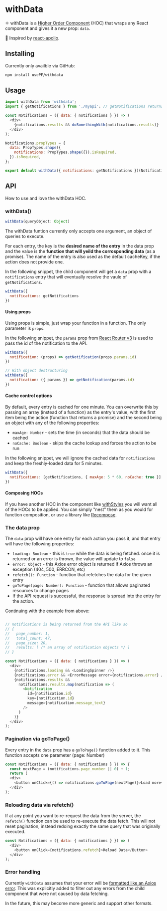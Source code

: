 # withData

⚛️ withData is a [Higher Order Component](https://reactjs.org/docs/higher-order-components.html) (HOC) that wraps any React component and gives it a new prop: `data`.

🚀 Inspired by [react-apollo](http://dev.apollodata.com/react/queries.html).

## Installing

Currently only availble via GitHub:

```sh
npm install usePF/withdata
```

## Usage

```js
import withData from 'withdata';
import { getNotifications } from './myapi'; // getNotifications returns a promise

const Notifications = ({ data: { notifications } }) => (
  <div>
    {notifications.results && doSomethingWith(notifications.results)}
  </div>
);

Notifications.propTypes = {
  data: PropTypes.shape({
    notifications: PropTypes.shape({}).isRequired,
  }).isRequired,
};

export default withData({ notifications: getNotifications })(Notifications);
```

## API

How to use and love the withData HOC.

### withData()

```js
withData(queryObject: Object)
```

The withData funtion currently only accepts one argument, an object of queries to execute.

For each entry, the key is the **desired name of the entry** in the data prop and the value is the **function that will yeild the corrosponding data** (as a promise). The name of the entry is also used as the default cacheKey, if the action does not provide one.

In the following snippet, the child component will get a `data` prop with a `notifications` entry that will eventually resolve the vaule of `getNotifications`.

```js
withData({
  notifications: getNotifications
})
```

#### Using props

Using props is simple, just wrap your function in a function. The only parameter is `props`.

In the following snippet, the `params` prop from [React Router v3](https://github.com/ReactTraining/react-router/tree/v3/docs) is used to pass the id of the notification to the API.

```js
withData({
  notification: (props) => getNotification(props.params.id)
})

// With object destructuring
withData({
  notification: ({ params }) => getNotification(params.id)
})
```

#### Cache control options

By default, every entry is cached for one minute. You can overwrite this by passing an array (instead of a function) as the entry's value, with the first item being the action (function that returns a promise) and the second being an object with any of the following properties:

- `maxAge: Number` - sets the time (in seconds) that the data should be cached
- `noCache: Boolean` - skips the cache lookup and forces the action to be run

In the following snippet, we will ignore the cached data for `notifications` and keep the freshly-loaded data for 5 minutes.

```js
withData({
  notifications: [getNotifications, { maxAge: 5 * 60, noCache: true }]
})
```

#### Composing HOCs

If you have another HOC in the component like [withStyles](https://material-ui-next.com/customization/css-in-js/#api) you will want all of the HOCs to be applied. You can simply "nest" them as you would for function composition, or use a library like [Recompose](https://github.com/acdlite/recompose).

### The data prop

The `data` prop will have one entry for each action you pass it, and that entry will have the following properties:

- `loading: Boolean` - this is `true` while the data is being fetched. once it is returned or an error is thrown, the value will update to `false`
- `error: Object` - this Axios error object is returned if Axios throws an exception (404, 500, ERRCON, etc)
- `refetch(): Function` - function that refetches the data for the given entry
- `goToPage(page: Number): Function` - function that allows paginated resources to change pages
- If the API request is successful, the response is spread into the entry for the action.

Continuing with the example from above:

```js

// notifications is being returned from the API like so
// {
//   page_number: 1,
//   total_count: 47,
//   page_size: 20,
//   results: [ /* an array of notification objects */ ]
// }

const Notifications = ({ data: { notifications } }) => (
  <div>
    {notifications.loading && <LoadingSpinner />}
    {notifications.error && <ErrorMessage error={notifications.error} />}
    {notifications.results && 
      notifications.results.map(notification => (
        <Notification
          id={notification.id}
          key={notification.id}
          message={notification.message_text}
        />
      )
    )}
  </div>
);
```

### Pagination via goToPage()

Every entry in the `data` prop has a `goToPage()` function added to it. This function accepts one parameter (page: Number)

```js
const Notifications = ({ data: { notifications } }) => {
  const nextPage = (notifications.page_number || 0) + 1;
  return (
  <div>
    <button onClick={() => notifications.goToPage(nextPage)}>Load more</Button>
  </div>
);
```

### Reloading data via refetch()

If at any point you want to re-request the data from the server, the `refetch()` function can be used to re-execute the data fetch. This will not reset pagination, instead redoing exactly the same query that was originally executed.

```js
const Notifications = ({ data: { notifications } }) => (
  <div>
    <button onClick={notifications.refetch}>Reload Data</Button>
  </div>
);
```

### Error handling

Currently `withData` assumes that your error will be [formatted like an Axios error](https://github.com/axios/axios#handling-errors). This was explicitly added to filter out any errors from the child component that were not caused by data fetching.

In the future, this may become more generic and support other formats.